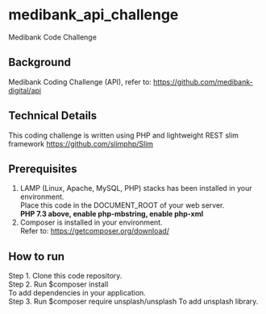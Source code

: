 # medibank_api_challenge
Medibank Code Challenge

## Background
Medibank Coding Challenge (API), refer to: https://github.com/medibank-digital/api

## Technical Details
This coding challenge is written using PHP and lightweight REST slim framework https://github.com/slimphp/Slim

## Prerequisites
1. LAMP (Linux, Apache, MySQL, PHP) stacks has been installed in your environment. <br/>
   Place this code in the DOCUMENT_ROOT of your web server. <br/>
   <b>PHP 7.3 above, enable php-mbstring, enable php-xml</b>
2. Composer is installed in your environment. <br/>
   Refer to: https://getcomposer.org/download/

## How to run
Step 1. Clone this code repository. <br/>
Step 2. Run $composer install <br/> To add dependencies in your application. <br/>
Step 3. Run $composer require unsplash/unsplash  To add unsplash library.
